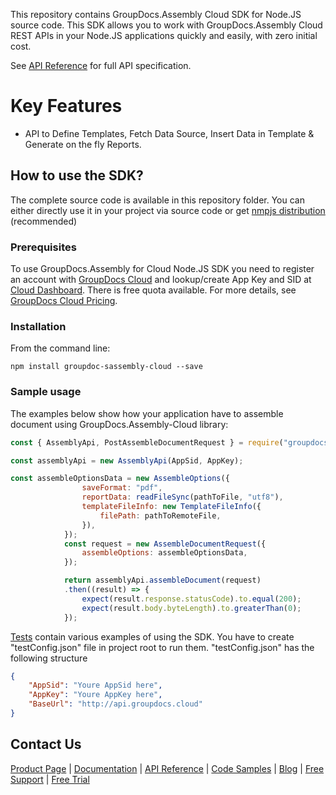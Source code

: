 This repository contains GroupDocs.Assembly Cloud SDK for Node.JS source code. This SDK allows you to work with GroupDocs.Assembly Cloud REST APIs in your Node.JS applications quickly and easily, with zero initial cost.

See [API Reference](https://apireference.groupdocs.cloud/assembly) for full API specification.

# Key Features
* API to Define Templates, Fetch Data Source, Insert Data in Template & Generate on the fly Reports.

## How to use the SDK?
The complete source code is available in this repository folder. You can either directly use it in your project via source code or get [nmpjs distribution](https://www.npmjs.com/package/groupdoc-sassembly-cloud) (recommended)

### Prerequisites

To use GroupDocs.Assembly for Cloud Node.JS SDK you need to register an account with [GroupDocs Cloud](https://www.groupdocs.cloud/) and lookup/create App Key and SID at [Cloud Dashboard](https://dashboard.groupdocs.cloud/applications). There is free quota available. For more details, see [GroupDocs Cloud Pricing](https://purchase.groupdocs.cloud/pricing).

### Installation

From the command line:

	npm install groupdoc-sassembly-cloud --save

### Sample usage

The examples below show how your application have to assemble document using GroupDocs.Assembly-Cloud library:
``` js
const { AssemblyApi, PostAssembleDocumentRequest } = require("groupdocs-assembly-cloud");

const assemblyApi = new AssemblyApi(AppSid, AppKey);

const assembleOptionsData = new AssembleOptions({ 
                saveFormat: "pdf", 
                reportData: readFileSync(pathToFile, "utf8"),
                templateFileInfo: new TemplateFileInfo({
                    filePath: pathToRemoteFile,
                }),
            });
            const request = new AssembleDocumentRequest({
                assembleOptions: assembleOptionsData,
            });

            return assemblyApi.assembleDocument(request)
			.then((result) => {
                expect(result.response.statusCode).to.equal(200);
                expect(result.body.byteLength).to.greaterThan(0);
            });


```

[Tests](test) contain various examples of using the SDK. You have to create "testConfig.json" file in project root to run them.
"testConfig.json" has the following structure
``` json
{
    "AppSid": "Youre AppSid here",
    "AppKey": "Youre AppKey here",
    "BaseUrl": "http://api.groupdocs.cloud"
}
```
## Contact Us
[Product Page](https://products.groupdocs.cloud/assembly/nodejs) | [Documentation](https://docs.groupdocs.cloud/display/assemblycloud/Home) | [API Reference](https://apireference.groupdocs.cloud/assembly/) | [Code Samples](https://github.com/groupdocs-assembly-cloud/groupdocs-assembly-cloud-node) | [Blog](https://blog.groupdocs.cloud/category/assembly/) | [Free Support](https://forum.groupdocs.cloud/c/assembly) | [Free Trial](https://dashboard.groupdocs.cloud/applications)
